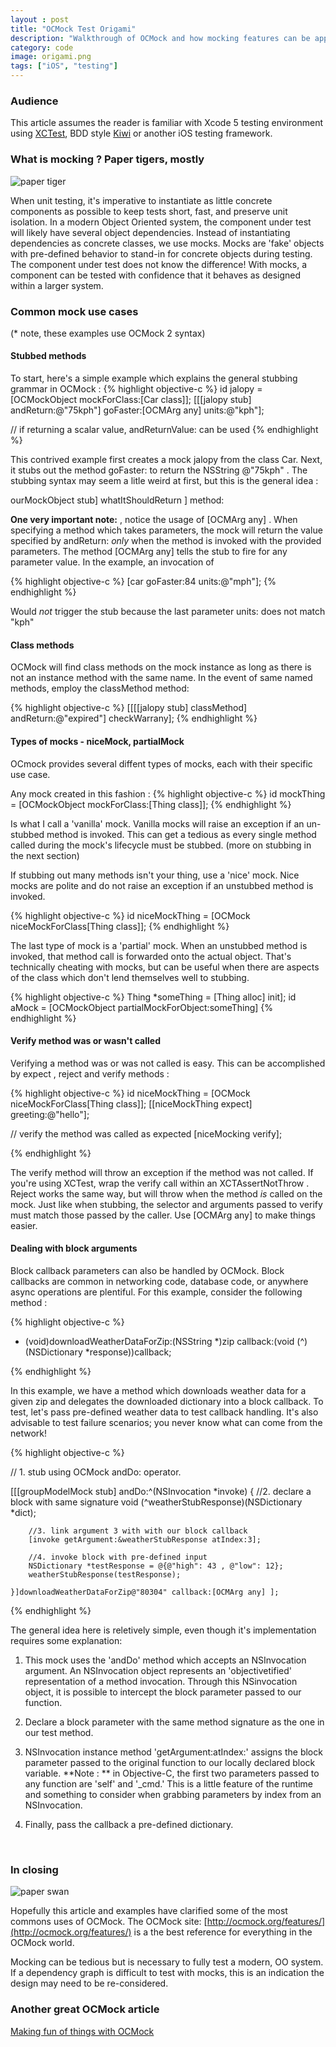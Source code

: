 ```yaml
---
layout : post
title: "OCMock Test Origami"
description: "Walkthrough of OCMock and how mocking features can be applied to common test scenarios"
category: code
image: origami.png
tags: ["iOS", "testing"]
---
```


### Audience
This article assumes the reader is familiar with Xcode 5 testing environment using [XCTest](https://developer.apple.com/library/ios/documentation/ToolsLanguages/Conceptual/Xcode_Overview/UnitTestYourApp/UnitTestYourApp.html), BDD style [Kiwi](https://github.com/allending/Kiwi) or another iOS testing framework.

### What is mocking ? Paper tigers, mostly

![paper tiger](/images/paper_tiger.jpg)

When unit testing, it's imperative to instantiate as little concrete components as possible to keep tests short, fast, and preserve unit isolation. In a modern Object Oriented system, the component under test will likely have several object dependencies. Instead of instantiating dependencies as concrete classes, we use mocks. Mocks are 'fake' objects with pre-defined behavior to stand-in for concrete objects during testing. The component under test does not know the difference! With mocks, a component can be tested with confidence that it behaves as designed within a larger system.
<br/>

### Common mock use cases

(* note, these examples use OCMock 2 syntax)

#### Stubbed methods
To start, here's a simple example which explains the general stubbing grammar in OCMock : 
{% highlight objective-c %}
 id jalopy = [OCMockObject mockForClass:[Car class]];
 [[[jalopy stub] andReturn:@"75kph"] goFaster:[OCMArg any] units:@"kph"];
 
 // if returning a scalar value, andReturnValue: can be used
 {% endhighlight %}
 
 This contrived example first creates a mock jalopy from the class Car. Next, it stubs out the method    goFaster:  to return the NSString  @"75kph" . The stubbing syntax may seem a litle weird at first, but this is the general idea :
 
  ourMockObject  stub]  whatItShouldReturn  ]  method: 
 
**One very important note:** , notice the usage of [OCMArg any] . When specifying a method which takes parameters, the mock will return the value specified by  andReturn:  *only* when the method is invoked with the provided parameters. The method [OCMArg any] tells the stub to fire for any parameter value. In the example, an invocation of 
 
 {% highlight objective-c %}
[car goFaster:84 units:@"mph"];
{% endhighlight %}

Would _not_ trigger the stub because the last parameter  units:  does not match  "kph" 

#### Class methods
OCMock will find class methods on the mock instance as long as there is not an instance method with the same name. In the event of same named methods, employ the  classMethod  method:

{% highlight objective-c %}
[[[[jalopy stub] classMethod] andReturn:@"expired"] checkWarrany];
{% endhighlight %}

#### Types of mocks - niceMock, partialMock
OCmock provides several diffent types of mocks, each with their specific use case.

Any mock created in this fashion : 
{% highlight objective-c %}
 id mockThing = [OCMockObject mockForClass:[Thing class]];
{% endhighlight %}

Is what I call a 'vanilla' mock. Vanilla mocks will raise an exception if an un-stubbed method is invoked. This can get a tedious as every single method called during the mock's lifecycle must be stubbed. (more on stubbing in the next section)

If stubbing out many methods isn't your thing, use a 'nice' mock. Nice mocks are polite and do not raise an exception if an unstubbed method is invoked.

{% highlight objective-c %}
 id niceMockThing = [OCMock niceMockForClass[Thing class]];
{% endhighlight %}

The last type of mock is a 'partial' mock. When an unstubbed method is invoked, that method call is forwarded onto the actual object. That's technically cheating with mocks, but can be useful when there are aspects of the class which don't lend themselves well to stubbing.

{% highlight objective-c %}
Thing *someThing = [Thing alloc] init];
id aMock = [OCMockObject partialMockForObject:someThing]
{% endhighlight %}

#### Verify method was or wasn't called
Verifying a method was or was not called is easy. This can be accomplished by  expect ,  reject  and  verify  methods :

{% highlight objective-c %}
 id niceMockThing = [OCMock niceMockForClass[Thing class]];
 [[niceMockThing expect] greeting:@"hello"];
 
 // verify the method was called as expected
 [niceMocking verify];
 
{% endhighlight %}

The  verify  method will throw an exception if the method was not called. If you're using XCTest, wrap the  verify  call within an  XCTAssertNotThrow . Reject works the same way, but will throw when the method _is_ called on the mock. Just like when stubbing, the selector and arguments passed to  verify  must match those passed by the caller. Use [OCMArg any] to make things easier.
<br/>

#### Dealing with block arguments
Block callback parameters can also be handled by OCMock. Block callbacks are common in networking code, database code, or anywhere async operations are plentiful. For this example, consider the following method : 

{% highlight objective-c %}

- (void)downloadWeatherDataForZip:(NSString *)zip
              callback:(void (^)(NSDictionary *response))callback;

{% endhighlight %}

In this example, we have a method which downloads weather data for a given zip and delegates the downloaded dictionary into a block callback. To test, let's pass pre-defined weather data to test callback handling. It's also advisable to test failure scenarios; you never know what can come from the network!

{% highlight objective-c %}

// 1. stub using OCMock andDo: operator.

[[[groupModelMock stub] andDo:^(NSInvocation *invoke) {
        //2. declare a block with same signature
        void (^weatherStubResponse)(NSDictionary *dict);
        
        //3. link argument 3 with with our block callback
        [invoke getArgument:&weatherStubResponse atIndex:3];
        
        //4. invoke block with pre-defined input
        NSDictionary *testResponse = @{@"high": 43 , @"low": 12};
        weatherStubResponse(testResponse);
        
    }]downloadWeatherDataForZip@"80304" callback:[OCMArg any] ];

{% endhighlight %}

The general idea here is reletively simple, even though it's implementation requires some explanation:

1. This mock uses the 'andDo' method which accepts an NSInvocation argument. An NSInvocation object represents an 'objectivetified' representation of a method invocation. Through this NSinvocation object, it is possible to intercept the block parameter passed to our function.

2. Declare a block parameter with the same method signature as the one in our test method. 

3. NSInvocation instance method 'getArgument:atIndex:' assigns the block parameter passed to the original function to our locally declared block variable. **Note : ** in Objective-C, the first two parameters passed to any function are 'self' and '_cmd.' This is a little feature of the runtime and something to consider when grabbing parameters by index from an NSInvocation.

4. Finally, pass the callback a pre-defined dictionary. 
<br/>

### In closing

![paper swan](/images/origami-swan-cute.jpg)

Hopefully this article and examples have clarified some of the most commons uses of OCMock. The OCMock site: [http://ocmock.org/features/](http://ocmock.org/features/) is a the best reference for everything in the OCMock world.

Mocking can be tedious but is necessary to fully test a modern, OO system. If a dependency graph is difficult to test with mocks, this is an indication the design may need to be re-considered.

### Another great OCMock article
[Making fun of things with OCMock](http://alexvollmer.com/posts/2010/06/28/making-fun-of-things-with-ocmock/)
